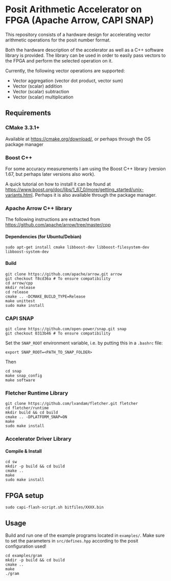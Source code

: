 # Posit Arithmetic Accelerator on FPGA (Apache Arrow, CAPI SNAP)
This repository consists of a hardware design for accelerating vector arithmetic operations for the posit number format.

Both the hardware description of the accelerator as well as a C++ software library is provided. The library can be used in order to easily pass vectors to the FPGA and perform the selected operation on it.

Currently, the following vector operations are supported:
* Vector aggregation (vector dot product, vector sum)
* Vector (scalar) addition
* Vector (scalar) subtraction
* Vector (scalar) multiplication

## Requirements
### CMake 3.3.1+
Available at https://cmake.org/download/, or perhaps through the OS package manager
### Boost C++
For some accuracy measurements I am using the Boost C++ library (version 1.67, but perhaps later versions also work).

A quick tutorial on how to install it can be found at https://www.boost.org/doc/libs/1_67_0/more/getting_started/unix-variants.html.
Perhaps it is also available through the package manager.

### Apache Arrow C++ library
The following instructions are extracted from https://github.com/apache/arrow/tree/master/cpp

#### Dependencies (for Ubuntu/Debian)
```
sudo apt-get install cmake libboost-dev libboost-filesystem-dev libboost-system-dev
```
#### Build
```
git clone https://github.com/apache/arrow.git arrow
git checkout f8cd36a # To ensure compatibility
cd arrow/cpp
mkdir release
cd release
cmake .. -DCMAKE_BUILD_TYPE=Release
make unittest
sudo make install
```
### CAPI SNAP
```
git clone https://github.com/open-power/snap.git snap
git checkout 0313b46 # To ensure compatibility
```
Set the `SNAP_ROOT` environment variable, i.e. by putting this in a `.bashrc` file:
```
export SNAP_ROOT=<PATH_TO_SNAP_FOLDER>
```
Then
```
cd snap
make snap_config
make software
```
### Fletcher Runtime Library
```
git clone https://github.com/lvandam/fletcher.git fletcher
cd fletcher/runtime
mkdir build && cd build
cmake .. -DPLATFORM_SNAP=ON
make
sudo make install
```

### Accelerator Driver Library

#### Compile & Install
```
cd sw
mkdir -p build && cd build
cmake ..
make
sudo make install
```

## FPGA setup
```
sudo capi-flash-script.sh bitfiles/XXXX.bin
```

## Usage
Build and run one of the example programs located in `examples/`.
Make sure to set the parameters in `src/defines.hpp` according to the posit configuration used!
```
cd examples/gram
mkdir -p build && cd build
cmake ..
make
./gram
```
